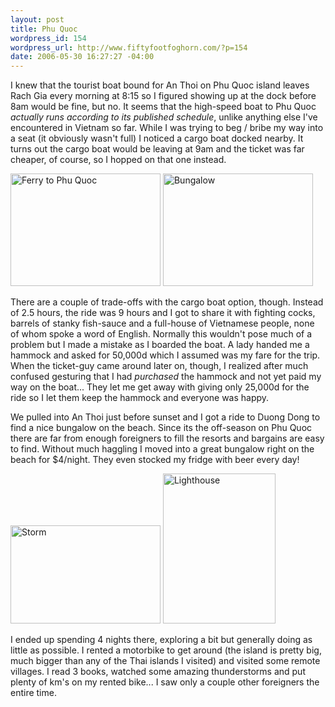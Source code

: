 ```yaml
--- 
layout: post
title: Phu Quoc
wordpress_id: 154
wordpress_url: http://www.fiftyfootfoghorn.com/?p=154
date: 2006-05-30 16:27:27 -04:00
---
```

I knew that the tourist boat bound for An Thoi on Phu Quoc island leaves Rach Gia every morning at 8:15 so I figured showing up at the dock before 8am would be fine, but no. It seems that the high-speed boat to Phu Quoc <em>actually runs according to its published schedule</em>, unlike anything else I've encountered in Vietnam so far. While I was trying to beg / bribe my way into a seat (it obviously wasn't full) I noticed a cargo boat docked nearby. It turns out the cargo boat would be leaving at 9am and the ticket was far cheaper, of course, so I hopped on that one instead.

<a href="http://flickr.com/photos/fiftyfeet/157724953"><img src="http://static.flickr.com/69/157724953_e31a2a66da_m.jpg" width="240" height="180" alt="Ferry to Phu Quoc" border="0" /></a> <a href="http://flickr.com/photos/fiftyfeet/157726087"><img src="http://static.flickr.com/46/157726087_c2997fa36a_m.jpg" width="240" height="180" alt="Bungalow" border="0" /></a> 

There are a couple of trade-offs with the cargo boat option, though. Instead of 2.5 hours, the ride was 9 hours and I got to share it with fighting cocks, barrels of stanky fish-sauce and a full-house of Vietnamese people, none of whom spoke a word of English. Normally this wouldn't pose much of a problem but I made a mistake as I boarded the boat. A lady handed me a hammock and asked for 50,000d which I assumed was my fare for the trip. When the ticket-guy came around later on, though, I realized after much confused gesturing that I had <em>purchased</em> the hammock and not yet paid my way on the boat... They let me get away with giving only 25,000d for the ride so I let them keep the hammock and everyone was happy.

We pulled into An Thoi just before sunset and I got a ride to Duong Dong to find a nice bungalow on the beach. Since its the off-season on Phu Quoc there are far from enough foreigners to fill the resorts and bargains are easy to find. Without much haggling I moved into a great bungalow right on the beach for $4/night. They even stocked my fridge with beer every day!

<a href="http://flickr.com/photos/fiftyfeet/157728110"><img src="http://static.flickr.com/60/157728110_f7d9570a7b_m.jpg" width="240" height="157" alt="Storm" border="0" /></a> <a href="http://flickr.com/photos/fiftyfeet/157727568"><img src="http://static.flickr.com/25/157727568_229527e2a7_m.jpg" width="180" height="240" alt="Lighthouse" border="0" /></a> 

I ended up spending 4 nights there, exploring a bit but generally doing as little as possible. I rented a motorbike to get around (the island is pretty big, much bigger than any of the Thai islands I visited) and visited some remote villages. I read 3 books, watched some amazing thunderstorms and put plenty of km's on my rented bike... I saw only a couple other foreigners the entire time.
